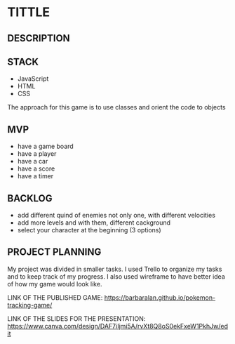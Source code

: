 # TITTLE

## DESCRIPTION

## STACK
- JavaScript
- HTML
- CSS

The approach for this game is to use classes and orient the code to objects

## MVP
- have a game board
- have a player
- have a car
- have a score
- have a timer

## BACKLOG
- add different quind of enemies not only one, with different velocities
- add more levels and with them, different cackground
- select your character at the beginning (3 options)

## PROJECT PLANNING
My project was divided in smaller tasks. I used Trello to organize  my tasks and to keep track of my progress. I also used wireframe to have better idea of how my game would look like.

LINK OF THE PUBLISHED GAME: https://barbaralan.github.io/pokemon-tracking-game/

LINK OF THE SLIDES FOR THE PRESENTATION: https://www.canva.com/design/DAF7iIjmi5A/rvXt8Q8oS0ekFxeW1PkhJw/edit
